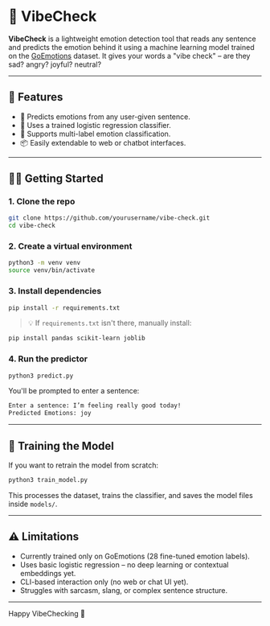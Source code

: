 # 🌈 VibeCheck

**VibeCheck** is a lightweight emotion detection tool that reads any sentence and predicts the emotion behind it using a machine learning model trained on the [GoEmotions](https://github.com/google-research/goemotions) dataset. It gives your words a "vibe check" – are they sad? angry? joyful? neutral?

---

## 🚀 Features

- 🎯 Predicts emotions from any user-given sentence.
- 🧠 Uses a trained logistic regression classifier.
- 🔢 Supports multi-label emotion classification.
- 📦 Easily extendable to web or chatbot interfaces.

---

## 🧑‍💻 Getting Started

### 1. Clone the repo

```bash
git clone https://github.com/yourusername/vibe-check.git
cd vibe-check
````

### 2. Create a virtual environment

```bash
python3 -m venv venv
source venv/bin/activate
```

### 3. Install dependencies

```bash
pip install -r requirements.txt
```

> 💡 If `requirements.txt` isn't there, manually install:

```bash
pip install pandas scikit-learn joblib
```

### 4. Run the predictor

```bash
python3 predict.py
```

You'll be prompted to enter a sentence:

```bash
Enter a sentence: I’m feeling really good today!
Predicted Emotions: joy
```

---

## 🧪 Training the Model

If you want to retrain the model from scratch:

```bash
python3 train_model.py
```

This processes the dataset, trains the classifier, and saves the model files inside `models/`.

---

## ⚠️ Limitations

* Currently trained only on GoEmotions (28 fine-tuned emotion labels).
* Uses basic logistic regression – no deep learning or contextual embeddings yet.
* CLI-based interaction only (no web or chat UI yet).
* Struggles with sarcasm, slang, or complex sentence structure.

---

Happy VibeChecking 💫

